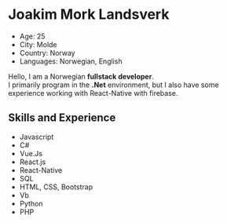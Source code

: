 # Joakim Mork Landsverk
- Age: 25
- City: Molde
- Country: Norway
- Languages: Norwegian, English

Hello, I am a Norwegian **fullstack developer**. <br/>
I primarily program in the **.Net** environment, but I also have some experience working with React-Native with firebase.


## Skills and Experience
- Javascript
- C#
- Vue.Js
- React.js
- React-Native
- SQL
- HTML, CSS, Bootstrap
- Vb
- Python
- PHP
